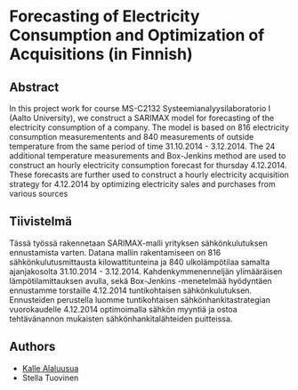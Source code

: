 # Forecasting of Electricity Consumption and Optimization of Acquisitions (in Finnish)

## Abstract
In this project work for course MS-C2132 Systeemianalyysilaboratorio I (Aalto University), we construct a SARIMAX model for forecasting of the electricity consumption of a company. The model is based on 816 electricity consumption measurementents and 840 measurements of outside temperature from the same period of time 31.10.2014 - 3.12.2014. The 24 additional temperature measurements and Box-Jenkins method are used to construct an hourly electricity consumption forecast for thursday 4.12.2014. These forecasts are further used to construct a hourly electricity acquisition strategy for 4.12.2014 by optimizing electricity sales and purchases from various sources

## Tiivistelmä
Tässä työssä rakennetaan SARIMAX-malli yrityksen sähkönkulutuksen ennustamista varten. Datana mallin rakentamiseen on 816 sähkönkulutusmittausta kilowattitunteina ja 840 ulkolämpötilaa samalta ajanjakosolta 31.10.2014 - 3.12.2014. Kahdenkymmenenneljän ylimääräisen lämpötilamittauksen avulla, sekä Box-Jenkins -menetelmää hyödyntäen ennustamme torstaille 4.12.2014 tuntikohtaisen sähkönkulutuksen. Ennusteiden perustella luomme tuntikohtaisen sähkönhankitastrategian vuorokaudelle 4.12.2014 optimoimalla sähkön myyntiä ja ostoa tehtävänannon mukaisten sähkönhankitalähteiden puitteissa.

## Authors

- [Kalle Alaluusua](mailto:kalle.alaluusua@aalto.fi)
- Stella Tuovinen
